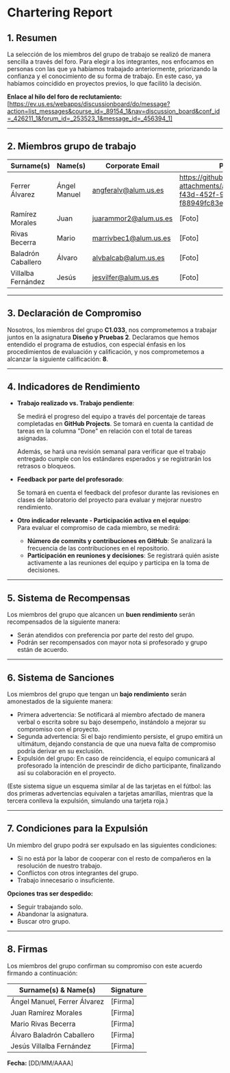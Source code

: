 # **Chartering Report**

## **1. Resumen**
La selección de los miembros del grupo de trabajo se realizó de manera sencilla a través del foro. Para elegir a los integrantes, nos enfocamos en personas con las que ya habíamos trabajado anteriormente, priorizando la confianza y el conocimiento de su forma de trabajo. En este caso, ya habíamos coincidido en proyectos previos, lo que facilitó la decisión.

**Enlace al hilo del foro de reclutamiento:** [https://ev.us.es/webapps/discussionboard/do/message?action=list_messages&course_id=_89154_1&nav=discussion_board&conf_id=_426211_1&forum_id=_253523_1&message_id=_456394_1]

---

## **2. Miembros grupo de trabajo**

| **Surname(s)** | **Name(s)** | **Corporate Email** | **Picture** |
|---------------|------------|---------------------|------------|
| Ferrer Álvarez       | Ángel Manuel   | angferalv@alum.us.es   | https://github.com/user-attachments/assets/26161fd0-f43d-452f-9c8d-f88949fc83e0 |
| Ramírez Morales      | Juan           | juarammor2@alum.us.es             | [Foto]     |
| Rivas Becerra        | Mario          | marrivbec1@alum.us.es             | [Foto]     |
| Baladrón Caballero   | Álvaro         | alvbalcab@alum.us.es              | [Foto]     |
| Villalba Fernández   | Jesús          | jesvilfer@alum.us.es              | [Foto]     |


---

## **3. Declaración de Compromiso**

Nosotros, los miembros del grupo **C1.033**, nos comprometemos a trabajar juntos en la asignatura **Diseño y Pruebas 2**. Declaramos que hemos entendido el programa de estudios, con especial énfasis en los procedimientos de evaluación y calificación, y nos comprometemos a alcanzar la siguiente calificación: **8**.

---

## **4. Indicadores de Rendimiento**

- **Trabajo realizado vs. Trabajo pendiente**:  

  Se medirá el progreso del equipo a través del porcentaje de tareas completadas en **GitHub Projects**. Se tomará en cuenta la cantidad de tareas en la columna "Done" en relación con el total de tareas asignadas.  
  
  Además, se hará una revisión semanal para verificar que el trabajo entregado cumple con los estándares esperados y se registrarán los retrasos o bloqueos.

- **Feedback por parte del profesorado**:  

  Se tomará en cuenta el feedback del profesor durante las revisiones en clases de laboratorio del proyecto para evaluar y mejorar nuestro rendimiento.
  

- **Otro indicador relevante - Participación activa en el equipo**:  
  Para evaluar el compromiso de cada miembro, se medirá:  
  - **Número de commits y contribuciones en GitHub**: Se analizará la frecuencia de las contribuciones en el repositorio.  
  - **Participación en reuniones y decisiones**: Se registrará quién asiste activamente a las reuniones del equipo y participa en la toma de decisiones.  


---

## **5. Sistema de Recompensas**

Los miembros del grupo que alcancen un **buen rendimiento** serán recompensados de la siguiente manera:
- Serán atendidos con preferencia por parte del resto del grupo.
- Podrán ser recompensados con mayor nota si profesorado y grupo están de acuerdo.

---

## **6. Sistema de Sanciones**

Los miembros del grupo que tengan un **bajo rendimiento** serán amonestados de la siguiente manera:

- Primera advertencia: Se notificará al miembro afectado de manera verbal o escrita sobre su bajo desempeño, instándolo a mejorar su compromiso con el proyecto.
- Segunda advertencia: Si el bajo rendimiento persiste, el grupo emitirá un ultimátum, dejando constancia de que una nueva falta de compromiso podría derivar en su exclusión.
- Expulsión del grupo: En caso de reincidencia, el equipo comunicará al profesorado la intención de prescindir de dicho participante, finalizando así su colaboración en el proyecto.

(Este sistema sigue un esquema similar al de las tarjetas en el fútbol: las dos primeras advertencias equivalen a tarjetas amarillas, mientras que la tercera conlleva la expulsión, simulando una tarjeta roja.)

---

## **7. Condiciones para la Expulsión**

Un miembro del grupo podrá ser expulsado en las siguientes condiciones:
- Si no está por la labor de cooperar con el resto de compañeros en la resolución de nuestro trabajo.
- Conflictos con otros integrantes del grupo.
- Trabajo innecesario o insuficiente.

**Opciones tras ser despedido:**
- Seguir trabajando solo.
- Abandonar la asignatura.
- Buscar otro grupo.

---

## **8. Firmas**

Los miembros del grupo confirman su compromiso con este acuerdo firmando a continuación:

| **Surname(s) & Name(s)** | **Signature** |
|-------------------------|-------------|
| Ángel Manuel, Ferrer Álvarez | [Firma]      |
| Juan Ramírez Morales	        | [Firma]      |
| Mario Rivas Becerra          | [Firma]      |
| Álvaro Baladrón Caballero    | [Firma]      |
| Jesús Villalba Fernández     | [Firma]      |


**Fecha:** [DD/MM/AAAA]

